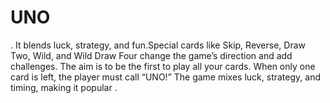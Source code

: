 # UNO
 . It blends luck, strategy, and fun.Special cards like Skip, Reverse, Draw Two, Wild, and Wild Draw Four change the game’s direction and add challenges. The aim is to be the first to play all your cards. When only one card is left, the player must call “UNO!” The game mixes luck, strategy, and timing, making it popular . 
